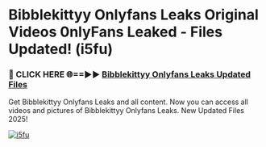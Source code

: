 # Bibblekittyy Onlyfans Leaks Original Videos 0nlyFans Leaked - Files Updated! (i5fu)

<h3>🔴 CLICK HERE 🌐==►► <a href="https://tinyurl.com/3hn5wdd3" rel="nofollow">Bibblekittyy Onlyfans Leaks Updated Files</a></h3>

Get Bibblekittyy Onlyfans Leaks and all content. Now you can access all videos and pictures of Bibblekittyy Onlyfans Leaks. New Updated Files 2025!

[![i5fu](https://i.imgur.com/4HnBqBT.gif)](https://tinyurl.com/3hn5wdd3)
